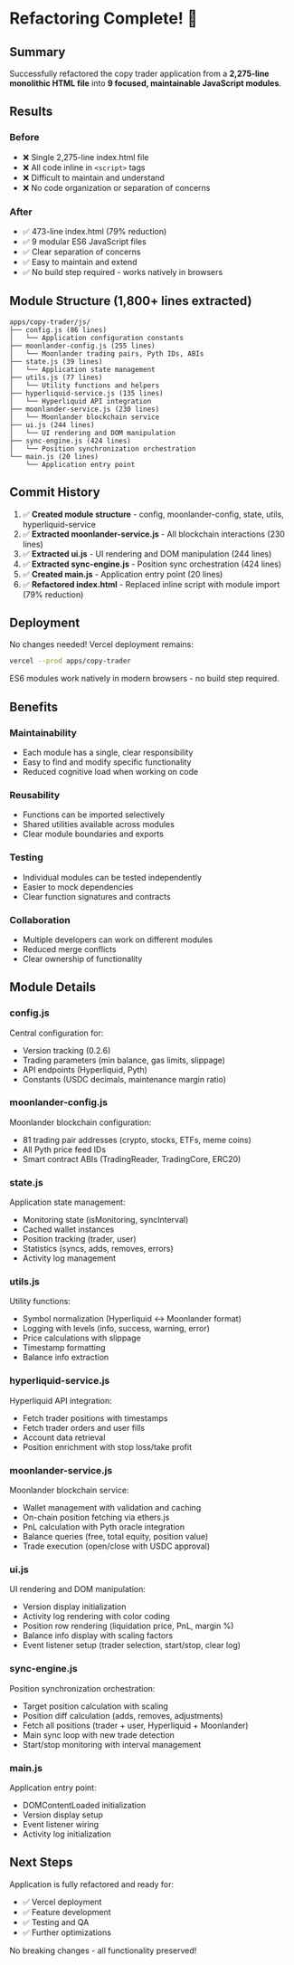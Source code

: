 # Refactoring Complete! 🎉

## Summary

Successfully refactored the copy trader application from a **2,275-line monolithic HTML file** into **9 focused, maintainable JavaScript modules**.

## Results

### Before
- ❌ Single 2,275-line index.html file
- ❌ All code inline in `<script>` tags
- ❌ Difficult to maintain and understand
- ❌ No code organization or separation of concerns

### After
- ✅ 473-line index.html (79% reduction)
- ✅ 9 modular ES6 JavaScript files
- ✅ Clear separation of concerns
- ✅ Easy to maintain and extend
- ✅ No build step required - works natively in browsers

## Module Structure (1,800+ lines extracted)

```
apps/copy-trader/js/
├── config.js (86 lines)
│   └── Application configuration constants
├── moonlander-config.js (255 lines)
│   └── Moonlander trading pairs, Pyth IDs, ABIs
├── state.js (39 lines)
│   └── Application state management
├── utils.js (77 lines)
│   └── Utility functions and helpers
├── hyperliquid-service.js (135 lines)
│   └── Hyperliquid API integration
├── moonlander-service.js (230 lines)
│   └── Moonlander blockchain service
├── ui.js (244 lines)
│   └── UI rendering and DOM manipulation
├── sync-engine.js (424 lines)
│   └── Position synchronization orchestration
└── main.js (20 lines)
    └── Application entry point
```

## Commit History

1. ✅ **Created module structure** - config, moonlander-config, state, utils, hyperliquid-service
2. ✅ **Extracted moonlander-service.js** - All blockchain interactions (230 lines)
3. ✅ **Extracted ui.js** - UI rendering and DOM manipulation (244 lines)
4. ✅ **Extracted sync-engine.js** - Position sync orchestration (424 lines)
5. ✅ **Created main.js** - Application entry point (20 lines)
6. ✅ **Refactored index.html** - Replaced inline script with module import (79% reduction)

## Deployment

No changes needed! Vercel deployment remains:
```bash
vercel --prod apps/copy-trader
```

ES6 modules work natively in modern browsers - no build step required.

## Benefits

### Maintainability
- Each module has a single, clear responsibility
- Easy to find and modify specific functionality
- Reduced cognitive load when working on code

### Reusability
- Functions can be imported selectively
- Shared utilities available across modules
- Clear module boundaries and exports

### Testing
- Individual modules can be tested independently
- Easier to mock dependencies
- Clear function signatures and contracts

### Collaboration
- Multiple developers can work on different modules
- Reduced merge conflicts
- Clear ownership of functionality

## Module Details

### config.js
Central configuration for:
- Version tracking (0.2.6)
- Trading parameters (min balance, gas limits, slippage)
- API endpoints (Hyperliquid, Pyth)
- Constants (USDC decimals, maintenance margin ratio)

### moonlander-config.js
Moonlander blockchain configuration:
- 81 trading pair addresses (crypto, stocks, ETFs, meme coins)
- All Pyth price feed IDs
- Smart contract ABIs (TradingReader, TradingCore, ERC20)

### state.js
Application state management:
- Monitoring state (isMonitoring, syncInterval)
- Cached wallet instances
- Position tracking (trader, user)
- Statistics (syncs, adds, removes, errors)
- Activity log management

### utils.js
Utility functions:
- Symbol normalization (Hyperliquid ↔ Moonlander format)
- Logging with levels (info, success, warning, error)
- Price calculations with slippage
- Timestamp formatting
- Balance info extraction

### hyperliquid-service.js
Hyperliquid API integration:
- Fetch trader positions with timestamps
- Fetch trader orders and user fills
- Account data retrieval
- Position enrichment with stop loss/take profit

### moonlander-service.js
Moonlander blockchain service:
- Wallet management with validation and caching
- On-chain position fetching via ethers.js
- PnL calculation with Pyth oracle integration
- Balance queries (free, total equity, position value)
- Trade execution (open/close with USDC approval)

### ui.js
UI rendering and DOM manipulation:
- Version display initialization
- Activity log rendering with color coding
- Position row rendering (liquidation price, PnL, margin %)
- Balance info display with scaling factors
- Event listener setup (trader selection, start/stop, clear log)

### sync-engine.js
Position synchronization orchestration:
- Target position calculation with scaling
- Position diff calculation (adds, removes, adjustments)
- Fetch all positions (trader + user, Hyperliquid + Moonlander)
- Main sync loop with new trade detection
- Start/stop monitoring with interval management

### main.js
Application entry point:
- DOMContentLoaded initialization
- Version display setup
- Event listener wiring
- Activity log initialization

## Next Steps

Application is fully refactored and ready for:
- ✅ Vercel deployment
- ✅ Feature development
- ✅ Testing and QA
- ✅ Further optimizations

No breaking changes - all functionality preserved!
